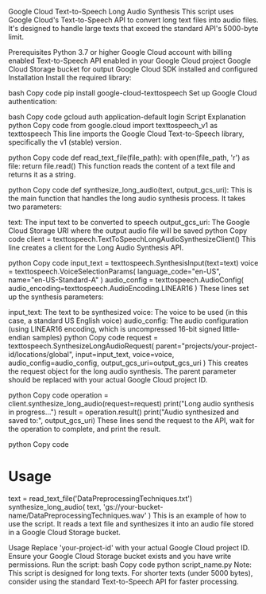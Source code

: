 Google Cloud Text-to-Speech Long Audio Synthesis
This script uses Google Cloud's Text-to-Speech API to convert long text files into audio files. It's designed to handle large texts that exceed the standard API's 5000-byte limit.

Prerequisites
Python 3.7 or higher
Google Cloud account with billing enabled
Text-to-Speech API enabled in your Google Cloud project
Google Cloud Storage bucket for output
Google Cloud SDK installed and configured
Installation
Install the required library:

bash
Copy code
pip install google-cloud-texttospeech
Set up Google Cloud authentication:

bash
Copy code
gcloud auth application-default login
Script Explanation
python
Copy code
from google.cloud import texttospeech_v1 as texttospeech
This line imports the Google Cloud Text-to-Speech library, specifically the v1 (stable) version.

python
Copy code
def read_text_file(file_path):
    with open(file_path, 'r') as file:
        return file.read()
This function reads the content of a text file and returns it as a string.

python
Copy code
def synthesize_long_audio(text, output_gcs_uri):
This is the main function that handles the long audio synthesis process. It takes two parameters:

text: The input text to be converted to speech
output_gcs_uri: The Google Cloud Storage URI where the output audio file will be saved
python
Copy code
    client = texttospeech.TextToSpeechLongAudioSynthesizeClient()
This line creates a client for the Long Audio Synthesis API.

python
Copy code
    input_text = texttospeech.SynthesisInput(text=text)
    voice = texttospeech.VoiceSelectionParams(
        language_code="en-US",
        name="en-US-Standard-A"
    )
    audio_config = texttospeech.AudioConfig(
        audio_encoding=texttospeech.AudioEncoding.LINEAR16
    )
These lines set up the synthesis parameters:

input_text: The text to be synthesized
voice: The voice to be used (in this case, a standard US English voice)
audio_config: The audio configuration (using LINEAR16 encoding, which is uncompressed 16-bit signed little-endian samples)
python
Copy code
    request = texttospeech.SynthesizeLongAudioRequest(
        parent="projects/your-project-id/locations/global",
        input=input_text,
        voice=voice,
        audio_config=audio_config,
        output_gcs_uri=output_gcs_uri
    )
This creates the request object for the long audio synthesis. The parent parameter should be replaced with your actual Google Cloud project ID.

python
Copy code
    operation = client.synthesize_long_audio(request=request)
    print("Long audio synthesis in progress...")
    result = operation.result()
    print("Audio synthesized and saved to:", output_gcs_uri)
These lines send the request to the API, wait for the operation to complete, and print the result.

python
Copy code
# Usage
text = read_text_file('DataPreprocessingTechniques.txt')
synthesize_long_audio(
    text,
    'gs://your-bucket-name/DataPreprocessingTechniques.wav'
)
This is an example of how to use the script. It reads a text file and synthesizes it into an audio file stored in a Google Cloud Storage bucket.

Usage
Replace 'your-project-id' with your actual Google Cloud project ID.
Ensure your Google Cloud Storage bucket exists and you have write permissions.
Run the script:
bash
Copy code
python script_name.py
Note: This script is designed for long texts. For shorter texts (under 5000 bytes), consider using the standard Text-to-Speech API for faster processing.
